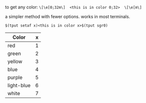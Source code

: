 to get any color:
`\[\e[0;32m\]  <this is in color 0;32>  \[\e[m\]`

a simpler method with fewer options. works in most terminals.

`$(tput setaf x)<this is in color x>$(tput sgr0)`

Color | x
--- | ---
red | 1
green | 2
yellow | 3
blue|4
purple | 5
light-blue | 6
white | 7
